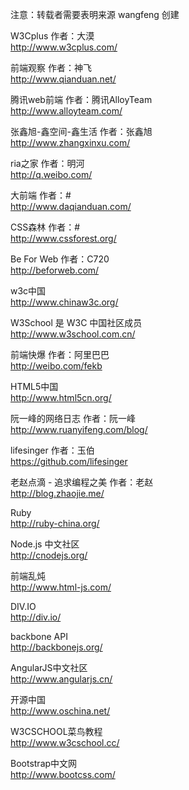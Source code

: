 注意：转载者需要表明来源 wangfeng 创建

W3Cplus 作者：大漠  
http://www.w3cplus.com/ 

前端观察 作者：神飞   
http://www.qianduan.net/    
    
腾讯web前端 作者：腾讯AlloyTeam     
http://www.alloyteam.com/   
    
张鑫旭-鑫空间-鑫生活 作者：张鑫旭    
http://www.zhangxinxu.com/      
      
ria之家 作者：明河      
http://q.weibo.com/     
      
大前端 作者：#    
http://www.daqianduan.com/     
  
CSS森林 作者：#     
http://www.cssforest.org/     
      
Be For Web 作者：C720   
http://beforweb.com/    
    
w3c中国     
http://www.chinaw3c.org/     
      
W3School 是 W3C 中国社区成员    
http://www.w3school.com.cn/     
    
前端快爆  作者：阿里巴巴    
http://weibo.com/fekb   
    
HTML5中国   
http://www.html5cn.org/   
    
阮一峰的网络日志 作者：阮一峰   
http://www.ruanyifeng.com/blog/   
    
lifesinger 作者：玉伯   
https://github.com/lifesinger     
      
老赵点滴 - 追求编程之美 作者：老赵    
http://blog.zhaojie.me/   

Ruby  
http://ruby-china.org/  
  
Node.js 中文社区  
http://cnodejs.org/ 
  
前端乱炖  
http://www.html-js.com/ 
  
DIV.IO  
http://div.io/  
    
backbone API    
http://backbonejs.org/  
    
AngularJS中文社区   
http://www.angularjs.cn/    
    
开源中国     
http://www.oschina.net/     
    
W3CSCHOOL菜鸟教程   
http://www.w3cschool.cc/       
 
Bootstrap中文网   
http://www.bootcss.com/
